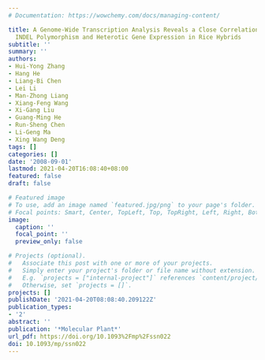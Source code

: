 ```yaml
---
# Documentation: https://wowchemy.com/docs/managing-content/

title: A Genome-Wide Transcription Analysis Reveals a Close Correlation of Promoter
  INDEL Polymorphism and Heterotic Gene Expression in Rice Hybrids
subtitle: ''
summary: ''
authors:
- Hui-Yong Zhang
- Hang He
- Liang-Bi Chen
- Lei Li
- Man-Zhong Liang
- Xiang-Feng Wang
- Xi-Gang Liu
- Guang-Ming He
- Run-Sheng Chen
- Li-Geng Ma
- Xing Wang Deng
tags: []
categories: []
date: '2008-09-01'
lastmod: 2021-04-20T16:08:40+08:00
featured: false
draft: false

# Featured image
# To use, add an image named `featured.jpg/png` to your page's folder.
# Focal points: Smart, Center, TopLeft, Top, TopRight, Left, Right, BottomLeft, Bottom, BottomRight.
image:
  caption: ''
  focal_point: ''
  preview_only: false

# Projects (optional).
#   Associate this post with one or more of your projects.
#   Simply enter your project's folder or file name without extension.
#   E.g. `projects = ["internal-project"]` references `content/project/deep-learning/index.md`.
#   Otherwise, set `projects = []`.
projects: []
publishDate: '2021-04-20T08:08:40.209122Z'
publication_types:
- '2'
abstract: ''
publication: '*Molecular Plant*'
url_pdf: https://doi.org/10.1093%2Fmp%2Fssn022
doi: 10.1093/mp/ssn022
---
```


